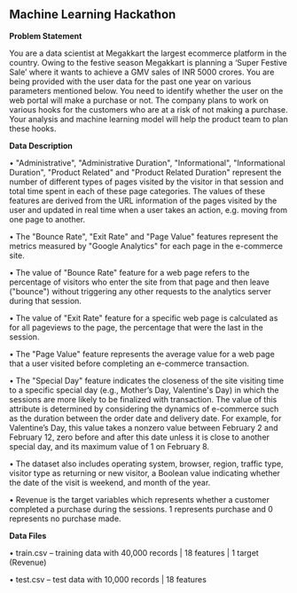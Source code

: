 ## **Machine Learning Hackathon**

**Problem Statement**

You are a data scientist at Megakkart the largest ecommerce platform in the country. Owing to the
festive season Megakkart is planning a ‘Super Festive Sale’ where it wants to achieve a GMV sales
of INR 5000 crores. You are being provided with the user data for the past one year on various
parameters mentioned below. You need to identify whether the user on the web portal will make a
purchase or not. The company plans to work on various hooks for the customers who are at a risk of
not making a purchase. Your analysis and machine learning model will help the product team to plan
these hooks.

**Data Description**

• "Administrative", "Administrative Duration", "Informational", "Informational Duration",
"Product Related" and "Product Related Duration" represent the number of different types
of pages visited by the visitor in that session and total time spent in each of these page
categories. The values of these features are derived from the URL information of the pages
visited by the user and updated in real time when a user takes an action, e.g. moving from one
page to another.

• The "Bounce Rate", "Exit Rate" and "Page Value" features represent the metrics
measured by "Google Analytics" for each page in the e-commerce site.

• The value of "Bounce Rate" feature for a web page refers to the percentage of visitors who
enter the site from that page and then leave ("bounce") without triggering any other requests
to the analytics server during that session.

• The value of "Exit Rate" feature for a specific web page is calculated as for all pageviews to
the page, the percentage that were the last in the session.

• The "Page Value" feature represents the average value for a web page that a user visited
before completing an e-commerce transaction.

• The "Special Day" feature indicates the closeness of the site visiting time to a specific
special day (e.g., Mother’s Day, Valentine's Day) in which the sessions are more likely to be
finalized with transaction. The value of this attribute is determined by considering the
dynamics of e-commerce such as the duration between the order date and delivery date. For
example, for Valentine’s Day, this value takes a nonzero value between February 2 and
February 12, zero before and after this date unless it is close to another special day, and its
maximum value of 1 on February 8.

• The dataset also includes operating system, browser, region, traffic type, visitor type as
returning or new visitor, a Boolean value indicating whether the date of the visit is weekend,
and month of the year.

• Revenue is the target variables which represents whether a customer completed a purchase
during the sessions. 1 represents purchase and 0 represents no purchase made.

**Data Files**

• train.csv – training data with 40,000 records | 18 features | 1 target (Revenue)

• test.csv – test data with 10,000 records | 18 features
